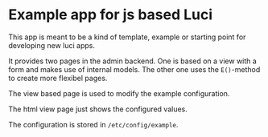 # Example app for js based Luci

This app is meant to be a kind of template, example or starting point for developing new luci apps.

It provides two pages in the admin backend. One is based on a view with a form and makes use of internal models. The other one uses the `E()`-method to create more flexibel pages.

The view based page is used to modify the example configuration.

The html view page just shows the configured values.

The configuration is stored in `/etc/config/example`.
